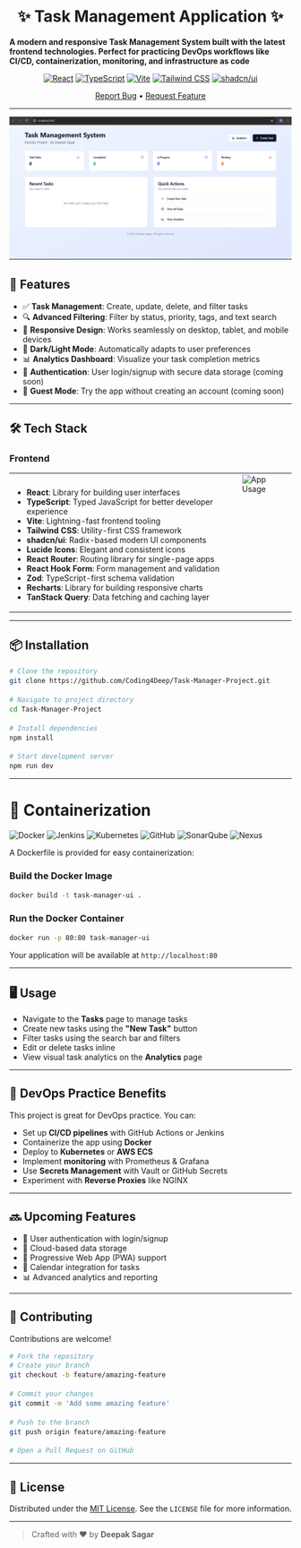 <div align="center">

# ✨ Task Management Application ✨

</div>


**A modern and responsive Task Management System built with the latest frontend technologies. Perfect for practicing DevOps workflows like CI/CD, containerization, monitoring, and infrastructure as code**

<div align="center">
<!--
![Task Manager Banner](https://media.giphy.com/media/l378fH55FhOTp4TpS/giphy.gif) -->

[![React](https://img.shields.io/badge/React-18.3-61DAFB?style=for-the-badge&logo=react&logoColor=white)](https://react.dev/)
[![TypeScript](https://img.shields.io/badge/TypeScript-5.0-3178C6?style=for-the-badge&logo=typescript&logoColor=white)](https://www.typescriptlang.org/)
[![Vite](https://img.shields.io/badge/Vite-5.0-646CFF?style=for-the-badge&logo=vite&logoColor=white)](https://vitejs.dev/)
[![Tailwind CSS](https://img.shields.io/badge/Tailwind_CSS-3.3-38B2AC?style=for-the-badge&logo=tailwind-css&logoColor=white)](https://tailwindcss.com/)
[![shadcn/ui](https://img.shields.io/badge/shadcn/ui-Latest-000000?style=for-the-badge&logo=shadcnui&logoColor=white)](https://ui.shadcn.com/)


[Report Bug](https://github.com/Coding4Deep/Task-Manager-Project/issues) • [Request Feature](https://github.com/Coding4Deep/Task-Manager-Project/issues)

</div>

---

![DevOps Portfolio Screenshot](Screenshot.png)

## 🚀 Features

- ✅ **Task Management**: Create, update, delete, and filter tasks
- 🔍 **Advanced Filtering**: Filter by status, priority, tags, and text search
- 📱 **Responsive Design**: Works seamlessly on desktop, tablet, and mobile devices
- 🌙 **Dark/Light Mode**: Automatically adapts to user preferences
- 📊 **Analytics Dashboard**: Visualize your task completion metrics
- 🔐 **Authentication**: User login/signup with secure data storage (coming soon)
- 👥 **Guest Mode**: Try the app without creating an account (coming soon)

---

## 🛠️ Tech Stack
### Frontend
<table>
  <tr>
    <td style="vertical-align: top; padding-right: 20px;">
      <h3></h3>
      <ul>
        <li><strong>React</strong>: Library for building user interfaces</li>
        <li><strong>TypeScript</strong>: Typed JavaScript for better developer experience</li>
        <li><strong>Vite</strong>: Lightning-fast frontend tooling</li>
        <li><strong>Tailwind CSS</strong>: Utility-first CSS framework</li>
        <li><strong>shadcn/ui</strong>: Radix-based modern UI components</li>
        <li><strong>Lucide Icons</strong>: Elegant and consistent icons</li>
        <li><strong>React Router</strong>: Routing library for single-page apps</li>
        <li><strong>React Hook Form</strong>: Form management and validation</li>
        <li><strong>Zod</strong>: TypeScript-first schema validation</li>
        <li><strong>Recharts</strong>: Library for building responsive charts</li>
        <li><strong>TanStack Query</strong>: Data fetching and caching layer</li>
      </ul>
    </td>
    <td style="vertical-align: top; max-width: 300px;">
      <img src="https://media.giphy.com/media/xT9IgzoKnwFNmISR8I/giphy.gif" alt="App Usage" style="width: 300px; height: auto;" />
    </td>
  </tr>
</table>


---

## 📦 Installation

```bash
# Clone the repository
git clone https://github.com/Coding4Deep/Task-Manager-Project.git

# Navigate to project directory
cd Task-Manager-Project

# Install dependencies
npm install

# Start development server
npm run dev
```

---

# 🐳 **Containerization**
![Docker](https://img.shields.io/badge/Docker-2496ED?style=for-the-badge&logo=docker&logoColor=white)
![Jenkins](https://img.shields.io/badge/Jenkins-D24939?style=for-the-badge&logo=jenkins&logoColor=white)
![Kubernetes](https://img.shields.io/badge/Kubernetes-326CE5?style=for-the-badge&logo=kubernetes&logoColor=white)
![GitHub](https://img.shields.io/badge/GitHub-181717?style=for-the-badge&logo=github&logoColor=white)
![SonarQube](https://img.shields.io/badge/SonarQube-4E9BCD?style=for-the-badge&logo=sonarqube&logoColor=white)
![Nexus](https://img.shields.io/badge/Nexus-285C7A?style=for-the-badge&logo=sonatype&logoColor=white)

A Dockerfile is provided for easy containerization:


### Build the Docker Image

```bash
docker build -t task-manager-ui .
```

### Run the Docker Container

```bash
docker run -p 80:80 task-manager-ui
```

Your application will be available at `http://localhost:80`

---

## 🖥️ Usage

* Navigate to the **Tasks** page to manage tasks
* Create new tasks using the **"New Task"** button
* Filter tasks using the search bar and filters
* Edit or delete tasks inline
* View visual task analytics on the **Analytics** page

---

## 🧪 DevOps Practice Benefits

This project is great for DevOps practice. You can:

* Set up **CI/CD pipelines** with GitHub Actions or Jenkins
* Containerize the app using **Docker**
* Deploy to **Kubernetes** or **AWS ECS**
* Implement **monitoring** with Prometheus & Grafana
* Use **Secrets Management** with Vault or GitHub Secrets
* Experiment with **Reverse Proxies** like NGINX

---

## 🔜 Upcoming Features

* 🔐 User authentication with login/signup
* 💾 Cloud-based data storage
* 📱 Progressive Web App (PWA) support
* 📅 Calendar integration for tasks
* 📊 Advanced analytics and reporting

---

## 🤝 Contributing

Contributions are welcome!

```bash
# Fork the repository
# Create your branch
git checkout -b feature/amazing-feature

# Commit your changes
git commit -m 'Add some amazing feature'

# Push to the branch
git push origin feature/amazing-feature

# Open a Pull Request on GitHub
```

---

## 📄 License

Distributed under the [MIT License](./LICENSE). See the `LICENSE` file for more information.


---

> Crafted with ❤️ by **Deepak Sagar**

  <!--
<div align="center">
  
![Task Management Features](https://media.giphy.com/media/3oKIPEqDGUULpEU0aQ/giphy.gif)

</div>








---


